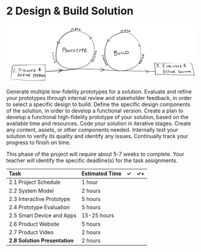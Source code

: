 # 2 Design & Build Solution

![](../../.gitbook/assets/phase-2-process.png)

Generate multiple low-fidelity prototypes for a solution. Evaluate and refine your prototypes through internal review and stakeholder feedback, in order to select a specific design to build. Define the specific design components of the solution, in order to develop a functional version. Create a plan to develop a functional high-fidelity prototype of your solution, based on the available time and resources. Code your solution in iterative stages. Create any content, assets, or other components needed. Internally test your solution to verify its quality and identify any issues. Continually track your progress to finish on time.

This phase of the project will require about 5-7 weeks to complete. Your teacher will identify the specific deadline\(s\) for the task assignments.

| Task | Estimated Time | ✓ | ✓+ |
| :--- | :--- | :--- | :--- |
| ​2.1 Project Schedule​ | 1 hour |  |  |
| ​2.2 System Model​ | 2 hours |  |  |
| 2.3 Interactive Prototype | 5 hours |  |  |
| 2.4 Prototype Evaluation | 5 hours |  |  |
| 2.5 Smart Device and Apps | 15-25 hours |  |  |
| 2.6 Product Website | 5 hours |  |  |
| 2.7 Product Video | 2 hours |  |  |
| **2.8 Solution Presentation** | 2 hours |  |  |

